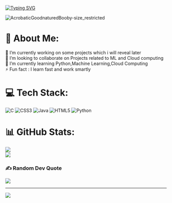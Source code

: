 [![Typing SVG](https://readme-typing-svg.herokuapp.com?font=Fira+Code&weight=800&size=30&pause=1000&color=7D16F7&width=435&lines=Hi+there!+I+am+Laakshit!!!;Welcome+To+My+Github;Ready+To+Contribute+And+Collaborate)](https://git.io/typing-svg)

![AcrobaticGoodnaturedBooby-size_restricted](https://github.com/laakshit-D/laakshit-D/assets/119559976/8a6b1151-3629-4019-9713-fc6e18b64fd4)
<!--
**laakshit-D/laakshit-D** is a ✨ _special_ ✨ repository because its `README.md` (this file) appears on your GitHub profile.

Here are some ideas to get you started:

### About Me:

🔭 I’m currently working on some projects which i will reveal later
🌱 I’m currently learning Python,Machine Learning,Cloud Computing
👯 I’m looking to collaborate on Projects related to ML and Cloud computing
😄 Pronouns: He/Him
⚡ Fun fact: I am a Fast learner
-->
# 💫 About Me:
🔭 I’m currently working on some projects which i will reveal later<br>👯 I’m looking to collaborate on Projects related to ML and Cloud computing<br>🌱 I’m currently learning Python,Machine Learning,Cloud Computing<br>⚡ Fun fact : I learn fast and work smartly


# 💻 Tech Stack:
![C](https://img.shields.io/badge/c-%2300599C.svg?style=for-the-badge&logo=c&logoColor=white) ![CSS3](https://img.shields.io/badge/css3-%231572B6.svg?style=for-the-badge&logo=css3&logoColor=white) ![Java](https://img.shields.io/badge/java-%23ED8B00.svg?style=for-the-badge&logo=java&logoColor=white) ![HTML5](https://img.shields.io/badge/html5-%23E34F26.svg?style=for-the-badge&logo=html5&logoColor=white) ![Python](https://img.shields.io/badge/python-3670A0?style=for-the-badge&logo=python&logoColor=ffdd54)
# 📊 GitHub Stats:
![](https://github-readme-stats.vercel.app/api?username=laakshit-D&theme=dark&hide_border=false&include_all_commits=false&count_private=false)<br/>
![](https://github-readme-streak-stats.herokuapp.com/?user=laakshit-D&theme=dark&hide_border=false)<br/>
<!--
![](https://github-readme-stats.vercel.app/api/top-langs/?username=laakshit-D&theme=dark&hide_border=false&include_all_commits=false&count_private=false&layout=compact)
-->
### ✍️ Random Dev Quote
![](https://quotes-github-readme.vercel.app/api?type=horizontal&theme=radical)

---
[![](https://visitcount.itsvg.in/api?id=laakshit-D&icon=0&color=0)](https://visitcount.itsvg.in)

<!-- Proudly created with GPRM ( https://gprm.itsvg.in ) -->
